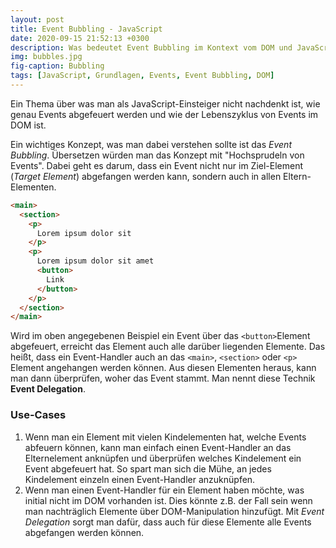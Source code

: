 ```yaml
---
layout: post
title: Event Bubbling - JavaScript
date: 2020-09-15 21:52:13 +0300
description: Was bedeutet Event Bubbling im Kontext vom DOM und JavaScript?
img: bubbles.jpg
fig-caption: Bubbling
tags: [JavaScript, Grundlagen, Events, Event Bubbling, DOM]
---
```

Ein Thema über was man als JavaScript-Einsteiger nicht nachdenkt ist, wie genau Events abgefeuert werden und wie der Lebenszyklus von Events im DOM ist.

Ein wichtiges Konzept, was man dabei verstehen sollte ist das *_Event Bubbling_*. Übersetzen würden man das Konzept mit "Hochsprudeln von Events". Dabei geht es darum, dass ein Event nicht nur im Ziel-Element (_Target Element_) abgefangen werden kann, sondern auch in allen Eltern-Elementen. 

```html
<main>
  <section>
  	<p>
      Lorem ipsum dolor sit
    </p>
    <p>
      Lorem ipsum dolor sit amet
      <button>
        Link
      </button>
    </p>
  </section>
</main>
```

Wird im oben angegebenen Beispiel ein Event über das `<button>`Element abgefeuert, erreicht das Element auch alle darüber liegenden Elemente. Das heißt, dass ein Event-Handler auch an das `<main>`, `<section>` oder `<p>` Element angehangen werden können. Aus diesen Elementen heraus, kann man dann überprüfen, woher das Event stammt. Man nennt diese Technik __Event Delegation__.

### Use-Cases

1. Wenn man ein Element mit vielen Kindelementen hat, welche Events abfeuern können, kann man einfach einen Event-Handler an das Elternelement anknüpfen und überprüfen welches Kindelement ein Event abgefeuert hat. So spart man sich die Mühe, an jedes Kindelement einzeln einen Event-Handler anzuknüpfen.
2. Wenn man einen Event-Handler für ein Element haben möchte, was initial nicht im DOM vorhanden ist. Dies könnte z.B. der Fall sein wenn man nachträglich Elemente über DOM-Manipulation hinzufügt. Mit _Event Delegation_ sorgt man dafür, dass auch für diese Elemente alle Events abgefangen werden können.